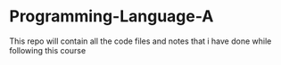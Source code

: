 # Programming-Language-A
This repo will contain all the code files and notes that i have done while following this course 
